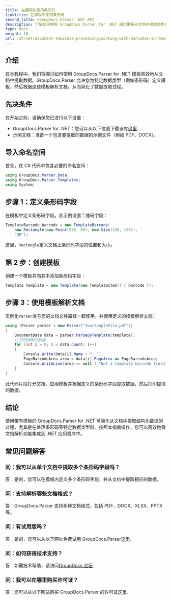 ```yaml
---
title: 在模板中使用条形码
linktitle: 在模板中使用条形码
second_title: GroupDocs.Parser .NET API
description: 了解如何使用 GroupDocs.Parser for .NET 通过模板从文档中提取结构化数据。使用条形码字段简化数据提取。
type: docs
weight: 10
url: /zh/net/document-template-processing/working-with-barcodes-in-templates/
---
```

## 介绍
在本教程中，我们将探讨如何使用 GroupDocs.Parser for .NET 模板高效地从文档中提取数据。GroupDocs.Parser 允许您为特定数据类型（例如条形码）定义模板，然后根据这些模板解析文档，从而简化了数据提取过程。
## 先决条件
在开始之前，请确保您已进行以下设置：
-  GroupDocs.Parser for .NET：您可以从以下位置下载该库[这里](https://releases.groupdocs.com/parser/net/).
- 示例文档：准备一个包含要提取的数据的示例文件（例如 PDF、DOCX）。

## 导入命名空间
首先，在 C# 代码中包含必要的命名空间：
```csharp
using GroupDocs.Parser.Data;
using GroupDocs.Parser.Templates;
using System;
```
## 步骤 1：定义条形码字段
在模板中定义条形码字段。此示例设置二维码字段：
```csharp
TemplateBarcode barcode = new TemplateBarcode(
    new Rectangle(new Point(590, 80), new Size(150, 150)),
    "QR");
```
这里，`Rectangle`定义文档上条形码字段的位置和大小。
## 第 2 步：创建模板
创建一个模板并向其中添加条形码字段：
```csharp
Template template = new Template(new TemplateItem[] { barcode });
```
## 步骤 3：使用模板解析文档
实例化`Parser`类与您的文档文件路径一起使用，并使用定义的模板解析文档：
```csharp
using (Parser parser = new Parser("YourSampleFile.pdf"))
{
    DocumentData data = parser.ParseByTemplate(template);
    //打印提取的数据
    for (int i = 0; i < data.Count; i++)
    {
        Console.Write(data[i].Name + ": ");
        PageBarcodeArea area = data[i].PageArea as PageBarcodeArea;
        Console.WriteLine(area == null ? "Not a template barcode field" : area.Value);
    }
}
```
此代码片段打开文档、应用模板并根据定义的条形码字段提取数据。然后打印提取的数据。

## 结论
使用带有模板的 GroupDocs.Parser for .NET 可简化从文档中提取结构化数据的过程，尤其是在处理条形码等特定数据类型时。按照本指南操作，您可以高效地将文档解析功能集成到 .NET 应用程序中。

## 常见问题解答
### 问：我可以从单个文档中提取多个条形码字段吗？
答：是的，您可以在模板内定义多个条形码字段，并从文档中提取相应的数据。
### 问：支持解析哪些文档格式？
答：GroupDocs.Parser 支持多种文档格式，包括 PDF、DOCX、XLSX、PPTX 等。
### 问：有试用版吗？
答：是的，您可以从以下网址免费试用 GroupDocs.Parser[这里](https://releases.groupdocs.com/).
### 问：如何获得技术支持？
答：如需技术帮助，请访问[GroupDocs 论坛](https://forum.groupdocs.com/c/parser/17).
### 问：我可以在哪里购买许可证？
答：您可以从以下网站购买 GroupDocs.Parser 的许可证[这里](https://purchase.groupdocs.com/buy).